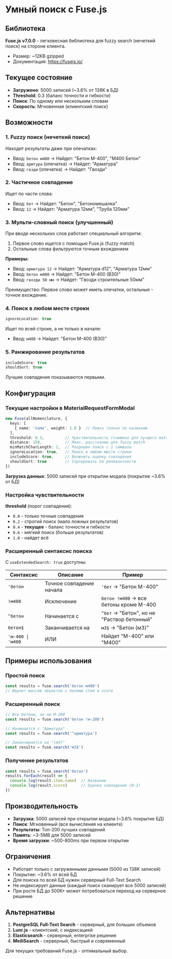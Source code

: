 # Умный поиск с Fuse.js

## Библиотека
**Fuse.js v7.0.0** - легковесная библиотека для fuzzy search (нечеткий поиск) на стороне клиента.
- Размер: ~12KB gzipped
- Документация: https://fusejs.io/

## Текущее состояние
- **Загружено**: 5000 записей (~3.6% от 138K в БД)
- **Threshold**: 0.3 (баланс точности и гибкости)
- **Поиск**: По одному или нескольким словам
- **Скорость**: Мгновенная (клиентский поиск)

## Возможности

### 1. Fuzzy поиск (нечеткий поиск)
Находит результаты даже при опечатках:
- Ввод: `бетон м400` → Найдет: "Бетон М-400", "М400 Бетон"
- Ввод: `армтура` (опечатка) → Найдет: "Арматура"
- Ввод: `гвзди` (опечатка) → Найдет: "Гвозди"

### 2. Частичное совпадение
Ищет по части слова:
- Ввод: `бет` → Найдет: "Бетон", "Бетономешалка"
- Ввод: `12` → Найдет: "Арматура 12мм", "Труба 120мм"

### 3. Мульти-словный поиск (улучшенный)
При вводе нескольких слов работает специальный алгоритм:
1. Первое слово ищется с помощью Fuse.js (fuzzy match)
2. Остальные слова фильтруются точным вхождением

**Примеры:**
- Ввод: `арматура 12` → Найдет: "Арматура d12", "Арматура 12мм"
- Ввод: `бетон м400` → Найдет: "Бетон М-400 (В30)"
- Ввод: `гвозди 50 мм` → Найдет: "Гвозди строительные 50мм"

Преимущество: Первое слово может иметь опечатки, остальные - точное вхождение.

### 4. Поиск в любом месте строки
```typescript
ignoreLocation: true
```
Ищет по всей строке, а не только в начале:
- Ввод: `м400` → Найдет: "Бетон М-400 (В30)"

### 5. Ранжирование результатов
```typescript
includeScore: true
shouldSort: true
```
Лучшие совпадения показываются первыми.

## Конфигурация

### Текущие настройки в MaterialRequestFormModal

```typescript
new Fuse(allNomenclature, {
  keys: [
    { name: 'name', weight: 1.0 }  // Поиск только по названию
  ],
  threshold: 0.3,         // Чувствительность (снижена для лучшего match)
  distance: 150,          // Макс. расстояние для fuzzy match
  minMatchCharLength: 1,  // Разрешен поиск с 1 символа
  ignoreLocation: true,   // Поиск в любом месте строки
  includeScore: true,     // Включить оценку совпадения
  shouldSort: true        // Сортировать по релевантности
})
```

**Загрузка данных**: 5000 записей при открытии модала (покрытие ~3.6% от БД)

### Настройка чувствительности

**threshold** (порог совпадения):
- `0.0` - только точные совпадения
- `0.2` - строгий поиск (мало ложных результатов)
- `0.4` - **текущее** - баланс точности и гибкости
- `0.6` - мягкий поиск (больше результатов)
- `1.0` - найдет всё

### Расширенный синтаксис поиска

С `useExtendedSearch: true` доступны:

| Синтаксис | Описание | Пример |
|-----------|----------|--------|
| `'бетон` | Точное совпадение начала | `'бет` → "Бетон М-400" |
| `!м400` | Исключение | `бетон !м400` → все бетоны кроме М-400 |
| `^бетон` | Начинается с | `^бет` → "Бетон", но не "Раствор бетонный" |
| `бетон$` | Заканчивается на | `м3$` → "Бетон (м3)" |
| `'м-400 \| 'м400` | ИЛИ | Найдет "М-400" или "М400" |

## Примеры использования

### Простой поиск
```typescript
const results = fuse.search('бетон м400')
// Вернет массив объектов с полями item и score
```

### Расширенный поиск
```typescript
// Все бетоны, но не М-200
const results = fuse.search('бетон !м-200')

// Начинается с "Арматура"
const results = fuse.search('^арматура')

// Заканчивается на "(м3)"
const results = fuse.search('м3$')
```

### Получение результатов
```typescript
const results = fuse.search('бетон')
results.forEach(result => {
  console.log(result.item.name)  // Название
  console.log(result.score)      // Оценка совпадения (0-1)
})
```

## Производительность

- **Загрузка**: 5000 записей при открытии модала (~3.6% покрытие БД)
- **Поиск**: Мгновенный (все вычисления на клиенте)
- **Результаты**: Топ-200 лучших совпадений
- **Память**: ~3-5MB для 5000 записей
- **Время загрузки**: ~500-800ms при первом открытии

## Ограничения

- Работает только с загруженными данными (5000 из 138K записей)
- Покрытие: ~3.6% от всей БД
- Для поиска по всей БД нужен серверный Full-Text Search
- Не индексирует данные (каждый поиск сканирует все 5000 записей)
- При росте БД до 500K+ может потребоваться переход на серверное решение

## Альтернативы

1. **PostgreSQL Full-Text Search** - серверный, для больших объемов
2. **Lunr.js** - клиентский, с индексацией
3. **Elasticsearch** - серверный, enterprise решение
4. **MeiliSearch** - серверный, быстрый и современный

Для текущих требований Fuse.js - оптимальный выбор.
